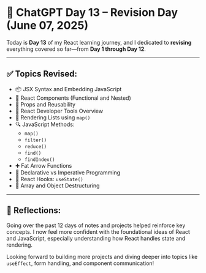 # 📘 ChatGPT Day 13 – Revision Day (June 07, 2025)

Today is **Day 13** of my React learning journey, and I dedicated to **revising** everything covered so far—from **Day 1 through Day 12**.

---

## ✅ Topics Revised:

- 📦 JSX Syntax and Embedding JavaScript
- 🧱 React Components (Functional and Nested)
- 🔄 Props and Reusability
- 🎯 React Developer Tools Overview
- 🔁 Rendering Lists using `map()`
- 🔍 JavaScript Methods:
  - `map()`
  - `filter()`
  - `reduce()`
  - `find()`
  - `findIndex()`
- ➕ Fat Arrow Functions
- 🧠 Declarative vs Imperative Programming
- 🔄 React Hooks: `useState()`
- 🧩 Array and Object Destructuring

---

## 💬 Reflections:
Going over the past 12 days of notes and projects helped reinforce key concepts. I now feel more confident with the foundational ideas of React and JavaScript, especially understanding how React handles state and rendering.

Looking forward to building more projects and diving deeper into topics like `useEffect`, form handling, and component communication!

